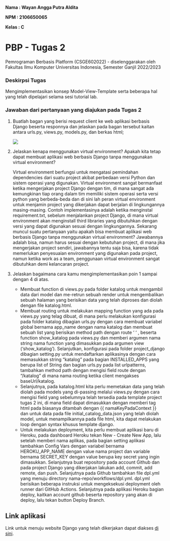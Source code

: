 **Nama  : Wayan Angga Putra Aldita**

**NPM   : 2106650065**

**Kelas : C**

# PBP - Tugas 2
Pemrograman Berbasis Platform (CSGE602022) - diselenggarakan oleh Fakultas Ilmu Komputer 
Universitas Indonesia, Semester Ganjil 2022/2023

### Deskirpsi Tugas
Mengimplementasikan konsep Model-View-Template serta beberapa  hal yang telah dipelajari selama sesi tutorial lab.

### Jawaban dari pertanyaan yang diajukan pada Tugas 2

1. Buatlah bagan yang berisi request client ke web aplikasi berbasis Django beserta responnya dan jelaskan pada bagan tersebut kaitan antara urls.py, views.py, models.py, dan berkas html;

   ![](https://raw.githubusercontent.com/AnggaPutraa/pbp-tugas-2/main/assets/preview_bagan_client_django.png)

2. Jelaskan kenapa menggunakan virtual environment? Apakah kita tetap dapat membuat aplikasi web berbasis Django tanpa menggunakan virtual environment?
    
    Virtual environment berfungsi untuk mengatasi pemindahan dependencies dari suatu project 
    akibat perbedaan versi Python dan sistem operasi yang digunakan. Virtual environment sangat 
    bermanfaat ketika mengerjakan project Django dengan tim, di mana sangat ada kemungkinan tiap orang 
    dalam tim memiliki sistem operasi serta versi python yang berbeda-beda dan di sini lah peran 
    virtual environment untuk menjamin project yang dikerjakan dapat berjalan di lingkungannya 
    masing-masing. Contoh implementasinya adalah ketika menginstal requirement.txt, sebelum 
    menjalankan project Django, di mana virtual environment akan menginstall third libraries yang 
    dibutuhkan dengan versi yang dapat digunakan sesuai dengan lingkungannya. 
    Sekarang muncul suatu pertanyaan yaitu apakah bisa membuat aplikasi web berbasis Django tanpa 
    menggunakan virtual environment? Jawabannya adalah bisa, namun harus sesuai dengan kebutuhan 
    project, di mana jika mengerjakan project sendiri, jawabannya tentu saja bisa, karena tidak 
    memerlukan penyesuaian environment yang digunakan pada project, namun ketika work as a team, 
    penggunaan virtual environment sangat dibutuhkan demi kelancaran project.

3. Jelaskan bagaimana cara kamu mengimplementasikan poin 1 sampai dengan 4 di atas.
    - Membuat function di views.py pada folder katalog untuk mengambil data dari model dan me-retrun sebuah render untuk mengembalikan sebuah halaman yang berisikan data yang telah diproses dan diolah dengan file katalog.html.
    - Membuat routing untuk melakukan mapping function yang ada pada views.py yang telag dibuat, di mana perlu melakukan konfigurasi pada folder katalog dibagian urls.py dengan cara membuat variabel global bernama app_name dengan nama katalog dan membuat sebuah list yang berisikan method path dengan route ‘ ‘ , beserta function show_katalog pada views.py dan memberi argumen nama string nama function yang dimasukkan pada argumen view (‘show_katalog’). Selanjutkan, konfigurasi pada folder project_django dibagian setting.py untuk mendaftarkan aplikasinya dengan cara memasukkan string “katalog” pada bagian INSTALLED_APPS yang berupa list of String dan bagian urls.py pada list urlpatterns, tambahkan method path dengan mengisi field route dengan “/katalog” di mana nama routing ketika client mengakses baseUrl/katalog.
    - Selanjutnya, pada katalog.html kita perlu memetakan data yang telah diolah pada models yang di-passing melalui views.py dengan cara mengisi field yang sebelumnya telah tersedia pada template project tugas 2 ini, di mana field dapat dimasukkan dengan memberi tag html pada biasanya ditambah dengan {{ namaKeyPadaContext }} dan untuk data pada file initial_catalog_data.json yang telah diolah model, untuk menampilkannya pada file html, kita dapat melakukan loop dengan syntax khusus template django.
    - Untuk melakukan deployment, kita perlu membuat aplikasi baru di Heroku, pada dashboard Heroku  tekan New - Create New App, lalu setelah memberi nama aplikas, pada bagian setting aplikasi tambahkan Config Vars dengan variabel bernama HEROKU_APP_NAME dengan value nama project dan variable bernama SECRET_KEY dengan value berupa key secret yang ingin dimasukkan. Selanjutnya buat repository pada account Github dan pada project Django yang dikerjakan lakukan add, commit, add remote, dan push. Selanjutnya pada Github tambahkan file dpl.yml yang menuju directory nama-repo/workflows/dpl.yml. dpl.yml berisikan beberapa instruksi untuk mengeksekusi deployment oleh runner dari GitHub Actions. Selanjutnya pada aplikasi Heroku bagian deploy, kaitkan account github beserta repository yang akan di deploy, lalu tekan button Deploy Branch.

## Link aplikasi
Link untuk menuju website Django yang telah dikerjakan dapat diakses [di sini](https://pbp-tugas-2-angga.herokuapp.com/).
